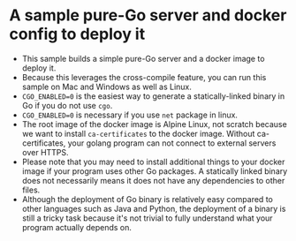 # A sample pure-Go server and docker config to deploy it
- This sample builds a simple pure-Go server and a docker image to deploy it.
- Because this leverages the cross-compile feature, you can run this sample on Mac and Windows as well as Linux.
- `CGO_ENABLED=0` is the easiest way to generate a statically-linked binary in Go
  if you do not use `cgo`.
- `CGO_ENABLED=0` is necessary if you use `net` package in linux.
- The root image of the docker image is Alpine Linux, not scratch
  because we want to install `ca-certificates` to the docker image.
  Without ca-certificates, your golang program can not connect to external servers over HTTPS.
- Please note that you may need to install additional things to your docker image
  if your program uses other Go packages.
  A statically linked binary does not necessarily means it does not have any dependencies to other files.
- Although the deployment of Go binary is relatively easy compared to other languages such as Java and Python,
  the deployment of a binary is still a tricky task because it's not trivial to fully understand what your program
  actually depends on.
